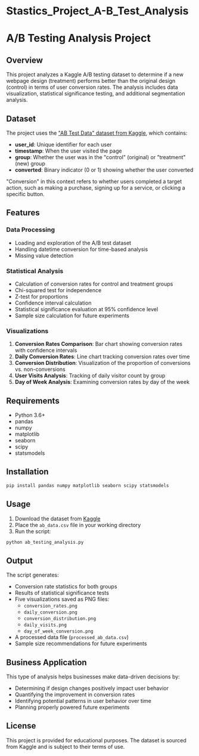 # Stastics_Project_A-B_Test_Analysis
# A/B Testing Analysis Project

## Overview
This project analyzes a Kaggle A/B testing dataset to determine if a new webpage design (treatment) performs better than the original design (control) in terms of user conversion rates. The analysis includes data visualization, statistical significance testing, and additional segmentation analysis.

## Dataset
The project uses the ["AB Test Data" dataset from Kaggle](https://www.kaggle.com/datasets/zhangluyuan/ab-testing), which contains:
- **user_id**: Unique identifier for each user
- **timestamp**: When the user visited the page
- **group**: Whether the user was in the "control" (original) or "treatment" (new) group
- **converted**: Binary indicator (0 or 1) showing whether the user converted

"Conversion" in this context refers to whether users completed a target action, such as making a purchase, signing up for a service, or clicking a specific button.

## Features

### Data Processing
- Loading and exploration of the A/B test dataset
- Handling datetime conversion for time-based analysis
- Missing value detection

### Statistical Analysis
- Calculation of conversion rates for control and treatment groups
- Chi-squared test for independence
- Z-test for proportions
- Confidence interval calculation
- Statistical significance evaluation at 95% confidence level
- Sample size calculation for future experiments

### Visualizations
1. **Conversion Rates Comparison**: Bar chart showing conversion rates with confidence intervals
2. **Daily Conversion Rates**: Line chart tracking conversion rates over time
3. **Conversion Distribution**: Visualization of the proportion of conversions vs. non-conversions
4. **User Visits Analysis**: Tracking of daily visitor count by group
5. **Day of Week Analysis**: Examining conversion rates by day of the week

## Requirements
- Python 3.6+
- pandas
- numpy
- matplotlib
- seaborn
- scipy
- statsmodels

## Installation
```bash
pip install pandas numpy matplotlib seaborn scipy statsmodels
```

## Usage
1. Download the dataset from [Kaggle](https://www.kaggle.com/datasets/zhangluyuan/ab-testing)
2. Place the `ab_data.csv` file in your working directory
3. Run the script:
```bash
python ab_testing_analysis.py
```

## Output
The script generates:
- Conversion rate statistics for both groups
- Results of statistical significance tests
- Five visualizations saved as PNG files:
  - `conversion_rates.png`
  - `daily_conversion.png`
  - `conversion_distribution.png`
  - `daily_visits.png`
  - `day_of_week_conversion.png`
- A processed data file (`processed_ab_data.csv`)
- Sample size recommendations for future experiments

## Business Application
This type of analysis helps businesses make data-driven decisions by:
- Determining if design changes positively impact user behavior
- Quantifying the improvement in conversion rates
- Identifying potential patterns in user behavior over time
- Planning properly powered future experiments

## License
This project is provided for educational purposes. The dataset is sourced from Kaggle and is subject to their terms of use.
